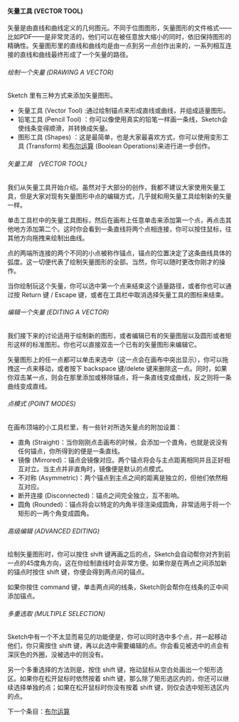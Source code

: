 #### 矢量工具 (VECTOR TOOL)

矢量是由直线和曲线定义的几何图元。不同于位图图形，矢量图形的文件格式——比如PDF——是非常灵活的，他们可以在被任意放大缩小的同时，依旧保持图形的精确性。矢量图形里的直线和曲线均是由一点到另一点创作出来的，一系列相互连接的直线和曲线最终形成了一个矢量的路径。

###### 绘制一个矢量 (DRAWING A VECTOR)
Sketch 里有三种方式来添加矢量图形。

- 矢量工具 (Vector Tool) :通过绘制锚点来形成直线或曲线，并组成适量图形。
- 铅笔工具 (Pencil Tool) ：你可以像使用真实的铅笔一样画一条线，Sketch会使线条变得顺滑，并转换成矢量。
- 图形工具 (Shapes) ：这是最简单，也是大家最喜欢方式，你可以使用变形工具 (Transform) 和[布尔运算](http://www.bohemiancoding.com/sketch/help/manual/vector-editing/boolean-operations/) (Boolean Operations)来进行进一步创作。

###### 矢量工具　(VECTOR TOOL)
我们从矢量工具开始介绍。虽然对于大部分的创作，我都不建议大家使用矢量工具，但是大家对现有矢量图形中点的编辑方式，几乎就和用矢量工具绘制新的矢量一样。

单击工具栏中的矢量工具图标，然后在画布上任意单击来添加第一个点，再点击其他地方添加第二个。这时你会看到一条直线将两个点相连接，你可以按住鼠标，往其他方向拖拽来绘制出曲线。

点的两端所连接的两个不同的小点被称作锚点，锚点的位置决定了这条曲线具体的弧度。这一切便代表了绘制矢量图形的全部。当然，你可以随时更改你刚才的操作。

当你绘制玩这个矢量，你可以选中第一个点来结束这个适量路径，或者你也可以通过按 Return 键 / Escape 键，或者在工具栏中取消选择矢量工具的图标来结束。

###### 编辑一个矢量 (EDITING A VECTOR)
我们接下来的讨论适用于绘制新的图形，或者编辑已有的矢量图层以及圆形或者矩形这样的标准图形。你也可以直接双击一个已有的矢量图形来编辑它。

矢量图形上的任一点都可以单击来选中（这一点会在画布中突出显示），你可以拖拽这一点来移动，或者按下 backspace 键/delete 键来删除这一点。同时，如果你双击某一点，则会在那里添加或移除锚点，将一条直线变成曲线，反之则将一条曲线变成直线。

###### 点模式 (POINT MODES)
在画布顶端的小工具栏里，有一些针对所选矢量点的附加设置：

- 直角 (Straight)：当你刚刚点击画布的时候，会添加一个直角，也就是说没有任何锚点，你所得到的便是一条直线。
- 镜像 (Mirrored)：锚点会镜像对应。两个锚点将会与主点距离相同并且正好相互对立。当主点并非直角时，镜像便是默认的点模式。
- 不对称 (Asymmetric)：两个锚点到主点之间的距离是独立的，但他们依然相互对应。
- 断开连接 (Disconnected)：锚点之间完全独立，互不影响。
- 圆角 (Rounded)：锚点将会以特定的内角半径渲染成圆角，非常适用于将一个矩形的一两个角变成圆角。


###### 高级编辑 (ADVANCED EDITING)
绘制矢量图形时，你可以按住 shift 键再画之后的点，Sketch会自动帮你对齐到前一点的45度角方向，这在你绘制直线时会非常方便。如果你是在两点之间添加新的锚点时按住 shift 键，你便会得到两点间的锚点。

如果你按住 command 键，单击两点间的线条，Sketch则会帮你在线条的正中间添加锚点。

###### 多重选取 (MULTIPLE SELECTION)
Sketch中有一个不太显而易见的功能便是，你可以同时选中多个点，并一起移动他们，你只需按住 shift 键，再以此选中需要编辑的点。你会看见被选中的点会有深灰色的外圈，没被选中的则没有。

另一个多重选择的方法则是，按住 shift 键，拖动鼠标从空白处画出一个矩形选区。如果你在松开鼠标时依然按着 shift 键，那么除了矩形选区内的，你还可以继续选择单独的点；如果在松开鼠标时你没有按着 shift 键，则仅会选中矩形选区内的点。


下一个条目：[布尔运算](http://www.bohemiancoding.com/sketch/help/manual/vector-editing/boolean-operations/)










